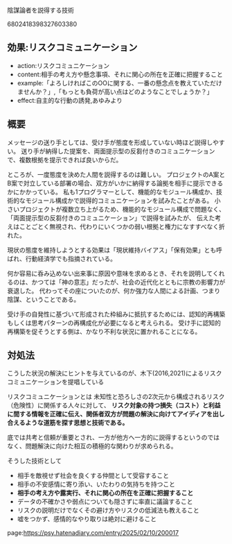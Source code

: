 陰謀論者を説得する技術

6802418398327603380



## 効果:リスクコミュニケーション

- action:リスクコミュニケーション
- content:相手の考え方や懸念事項、それに関心の所在を正確に把握すること
- example:「よろしければこのOOに関する、一番の懸念点を教えていただけませんか？」,「もっとも負荷が高い点はどのようなことでしょうか？」
- effect:自主的な行動の誘発,あゆみより



## 概要


メッセージの送り手としては、受け手が態度を形成していない時ほど説得しやすい。
送り手が納得した提案を、両面提示型の反芻付きのコミュニケーションで、複数根拠を提示できれば良いからだ。

ところが、一度態度を決めた人間を説得するのは難しい。
プロジェクトのA案とB案で対立している部署の場合、双方がいかに納得する論拠を相手に提示できるかにかかっている。
私も1プログラマーとして、機能的なモジュール構成か、技術的なモジュール構成かで説得的コミュニケーションを試みたことがある。
小さいプロジェクトが複数立ち上がるため、機能的なモジュール構成で問題なく、「両面提示型の反芻付きのコミュニケーション」で説得を試みたが、
伝えた考えはことごとく無視され、代わりにいくつかの弱い根拠と権力になすすべなく折れた。


現状の態度を維持しようとする効果は「現状維持バイアス」「保有効果」とも呼ばれ、行動経済学でも指摘されている。


何か容易に呑み込めない出来事に原因や意味を求めるとき、それを説明してくれるのは、かつては「神の意志」だったが、社会の近代化とともに宗教の影響力が衰退した。
代わってその座についたのが、何か強力な人間による計画、つまり陰謀、ということである。


受け手の自発性に基づいて形成された枠組みに抵抗するためには、認知的再構築もしくは思考パターンの再構成化が必要になると考えられる。
受け手に認知的再構築を促そうとする側は、かなり不利な状況に置かれることになる。


## 対処法

こうした状況の解決にヒントを与えているのが、木下(2016,2021)によるリスクコミュニケーションを提唱している

リスクコミュニケーションとは
未知性と恐ろしさの2次元から構成されるリスク（危険性）に関係する人々に対して、 **リスク対象の持つ損失（コスト）と利益に間する情報を正確に伝え、関係者双方が問題の解決に向けてアイディアを出し合えるような道筋を探す思想と技術である。**

底では共考と信頼が重要とされ、一方が他方へ一方的に説得するというのではなく、問題解決に向けた相互の積極的な関わりが求められる。

そうした技術として

- 相手を敵視せず社会を良くする仲間として受容すること
- 相手の不安感情に寄り添い、いたわりの気持ちを持つこと
- **相手の考え方や露実行、それに関心の所在を正確に把握すること**
- データの不確かさや弱点についても隠さずに率直に議論すること
- リスクの説明だけでなくその避け方やリスクの低減法も教えること
- 嘘をつかず、感情的なやり取りは絶対に避けること







page:https://psy.hatenadiary.com/entry/2025/02/10/200017
